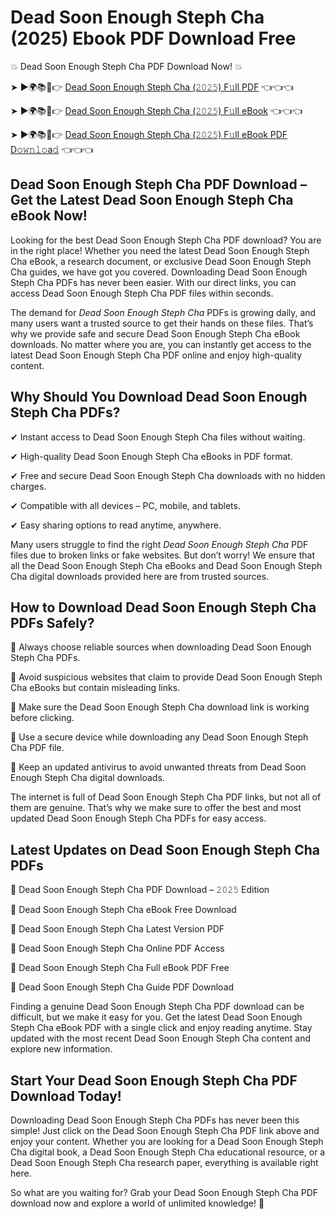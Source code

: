 # Dead Soon Enough Steph Cha (2025) Ebook PDF Download Free

💥 Dead Soon Enough Steph Cha PDF Download Now! 💥

➤ ►🌍📚📱👉 [Dead Soon Enough Steph Cha (𝟸𝟶𝟸𝟻) F𝚞ll PDF](https://getpdf.xyz/dead-soon-enough-steph-cha) 👈👈👈


➤ ►🌍📚📱👉 [Dead Soon Enough Steph Cha (𝟸𝟶𝟸𝟻) F𝚞ll eBook](https://getpdf.xyz/dead-soon-enough-steph-cha) 👈👈👈


➤ ►🌍📚📱👉 [Dead Soon Enough Steph Cha (𝟸𝟶𝟸𝟻) F𝚞ll eBook PDF D𝚘𝚠𝚗𝚕𝚘a𝚍](https://getpdf.xyz/dead-soon-enough-steph-cha) 👈👈👈


## Dead Soon Enough Steph Cha PDF Download – Get the Latest Dead Soon Enough Steph Cha eBook Now!

Looking for the best Dead Soon Enough Steph Cha PDF download? You are in the right place! Whether you need the latest Dead Soon Enough Steph Cha eBook, a research document, or exclusive Dead Soon Enough Steph Cha guides, we have got you covered. Downloading Dead Soon Enough Steph Cha PDFs has never been easier. With our direct links, you can access Dead Soon Enough Steph Cha PDF files within seconds.

The demand for *Dead Soon Enough Steph Cha* PDFs is growing daily, and many users want a trusted source to get their hands on these files. That’s why we provide safe and secure Dead Soon Enough Steph Cha eBook downloads. No matter where you are, you can instantly get access to the latest Dead Soon Enough Steph Cha PDF online and enjoy high-quality content.

## Why Should You Download Dead Soon Enough Steph Cha PDFs?

✔ Instant access to Dead Soon Enough Steph Cha files without waiting.

✔ High-quality Dead Soon Enough Steph Cha eBooks in PDF format.

✔ Free and secure Dead Soon Enough Steph Cha downloads with no hidden charges.

✔ Compatible with all devices – PC, mobile, and tablets.

✔ Easy sharing options to read anytime, anywhere.

Many users struggle to find the right *Dead Soon Enough Steph Cha* PDF files due to broken links or fake websites. But don’t worry! We ensure that all the Dead Soon Enough Steph Cha eBooks and Dead Soon Enough Steph Cha digital downloads provided here are from trusted sources.

## How to Download Dead Soon Enough Steph Cha PDFs Safely?

📌 Always choose reliable sources when downloading Dead Soon Enough Steph Cha PDFs.

📌 Avoid suspicious websites that claim to provide Dead Soon Enough Steph Cha eBooks but contain misleading links.

📌 Make sure the Dead Soon Enough Steph Cha download link is working before clicking.

📌 Use a secure device while downloading any Dead Soon Enough Steph Cha PDF file.

📌 Keep an updated antivirus to avoid unwanted threats from Dead Soon Enough Steph Cha digital downloads.

The internet is full of Dead Soon Enough Steph Cha PDF links, but not all of them are genuine. That’s why we make sure to offer the best and most updated Dead Soon Enough Steph Cha PDFs for easy access.

## Latest Updates on Dead Soon Enough Steph Cha PDFs

🔹 Dead Soon Enough Steph Cha PDF Download – 𝟸𝟶𝟸𝟻 Edition

🔹 Dead Soon Enough Steph Cha eBook Free Download

🔹 Dead Soon Enough Steph Cha Latest Version PDF

🔹 Dead Soon Enough Steph Cha Online PDF Access

🔹 Dead Soon Enough Steph Cha Full eBook PDF Free

🔹 Dead Soon Enough Steph Cha Guide PDF Download

Finding a genuine Dead Soon Enough Steph Cha PDF download can be difficult, but we make it easy for you. Get the latest Dead Soon Enough Steph Cha eBook PDF with a single click and enjoy reading anytime. Stay updated with the most recent Dead Soon Enough Steph Cha content and explore new information.

## Start Your Dead Soon Enough Steph Cha PDF Download Today!

Downloading Dead Soon Enough Steph Cha PDFs has never been this simple! Just click on the Dead Soon Enough Steph Cha PDF link above and enjoy your content. Whether you are looking for a Dead Soon Enough Steph Cha digital book, a Dead Soon Enough Steph Cha educational resource, or a Dead Soon Enough Steph Cha research paper, everything is available right here.

So what are you waiting for? Grab your Dead Soon Enough Steph Cha PDF download now and explore a world of unlimited knowledge! 🚀